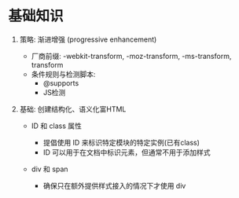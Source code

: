 # 基础知识
1. 策略: 渐进增强 (progressive enhancement)

    - 厂商前缀: -webkit-transform, -moz-transform, -ms-transform, transform
    - 条件规则与检测脚本:
        - @supports 
        - JS检测

2. 基础: 创建结构化、语义化富HTML

    - ID 和 class 属性
        - 提倡使用 ID 来标识特定模块的特定实例(已有class)
        - ID 可以用于在文档中标识元素，但通常不用于添加样式
    
    - div 和 span
        - 确保只在额外提供样式接入的情况下才使用 div
        